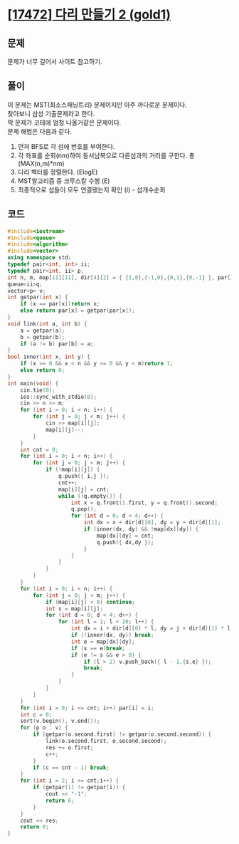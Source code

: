 # [[17472] 다리 만들기 2 (gold1)](https://www.acmicpc.net/problem/17472)
## 문제
문제가 너무 길어서 사이트 참고하기.  
## 풀이
이 문제는 MST(최소스패닝트리) 문제이지만 아주 까다로운 문제이다.  
찾아보니 삼성 기출문제라고 한다.  
딱 문제가 코테에 엄청 나올거같은 문제이다.  
문제 해법은 다음과 같다.  
1. 먼저 BFS로 각 섬에 번호를 부여한다.
2. 각 좌표를 순회(nm)하여 동서남북으로 다른섬과의 거리를 구한다. 총 (MAX(n,m)*nm)
3. 다리 벡터를 정렬한다. (ElogE)
4. MST알고리즘 중 크루스칼 수행 (E)
5. 최종적으로 섬들이 모두 연결됐는지 확인 (I) - 섬개수순회  
## 코드
```cpp
#include<iostream>
#include<queue>
#include<algorithm>
#include<vector>
using namespace std;
typedef pair<int, int> ii;
typedef pair<int, ii> p;
int n, m, map[11][11], dir[4][2] = { {1,0},{-1,0},{0,1},{0,-1} }, par[11], res;
queue<ii>q;
vector<p> v;
int getpar(int x) {
	if (x == par[x])return x;
	else return par[x] = getpar(par[x]);
}
void link(int a, int b) {
	a = getpar(a);
	b = getpar(b);
	if (a != b) par[b] = a;
}
bool inner(int x, int y) {
	if (x >= 0 && x < n && y >= 0 && y < m)return 1;
	else return 0;
}
int main(void) {
	cin.tie(0);
	ios::sync_with_stdio(0);
	cin >> n >> m;
	for (int i = 0; i < n; i++) {
		for (int j = 0; j < m; j++) {
			cin >> map[i][j];
			map[i][j]--;
		}
	}
	int cnt = 0;
	for (int i = 0; i < n; i++) {
		for (int j = 0; j < m; j++) {
			if (!map[i][j]) {
				q.push({ i,j });
				cnt++;
				map[i][j] = cnt;
				while (!q.empty()) {
					int x = q.front().first, y = q.front().second;
					q.pop();
					for (int d = 0; d < 4; d++) {
						int dx = x + dir[d][0], dy = y + dir[d][1];
						if (inner(dx, dy) && !map[dx][dy]) {
							map[dx][dy] = cnt;
							q.push({ dx,dy });
						}
					}
				}
			}
		}
	}
	for (int i = 0; i < n; i++) {
		for (int j = 0; j < m; j++) {
			if (map[i][j] < 0) continue;
			int s = map[i][j];
			for (int d = 0; d < 4; d++) {
				for (int l = 1; l < 10; l++) {
					int dx = i + dir[d][0] * l, dy = j + dir[d][1] * l;
					if (!inner(dx, dy)) break;
					int e = map[dx][dy];
					if (s == e)break;
					if (e != s && e > 0) {
						if (l > 2) v.push_back({ l - 1,{s,e} });
						break;
					}
				}
			}
		}
	}
	for (int i = 0; i <= cnt; i++) par[i] = i;
	int c = 0;
	sort(v.begin(), v.end());
	for (p o : v) {
		if (getpar(o.second.first) != getpar(o.second.second)) {
			link(o.second.first, o.second.second);
			res += o.first;
			c++;
		}
		if (c == cnt - 1) break;
	}
	for (int i = 2; i <= cnt;i++) {
		if (getpar(1) != getpar(i)) {
			cout << "-1";
			return 0;
		}
	}
	cout << res;
	return 0;
}
```
